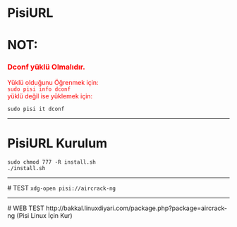 # PisiURL
# NOT:
<h3><font color="red">Dconf yüklü Olmalıdır. </h3> Yüklü olduğunu Öğrenmek için: <br> <code>sudo pisi info dconf</code><br> yüklü değil ise yüklemek için:</font></h3>

<code>sudo pisi it dconf</code>
<br>
<hr>

# PisiURL Kurulum
<code>sudo chmod 777 -R install.sh</code><br>
<code>./install.sh</code>
<hr>
# TEST
<code>xdg-open pisi://aircrack-ng</code>
<hr>
# WEB TEST
http://bakkal.linuxdiyari.com/package.php?package=aircrack-ng (Pisi Linux İçin Kur)
